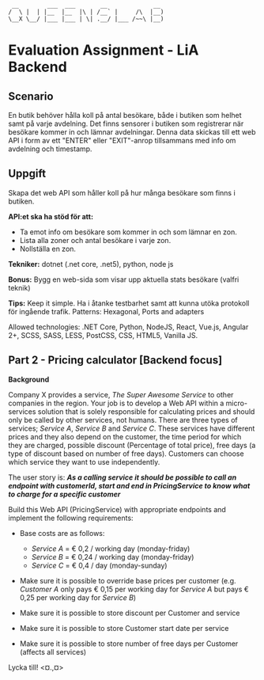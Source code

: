 
```
 __        ___  ___       __             __  
/  \ |  | |__  |__  |\ | /__` |     /\  |__) 
\__X \__/ |___ |___ | \| .__/ |___ /~~\ |__) 
```
# Evaluation Assignment - LiA Backend

## Scenario
En butik behöver hålla koll på antal besökare, både i butiken som helhet samt på varje avdelning.
Det finns sensorer i butiken som registrerar när besökare kommer in och lämnar avdelningar.
Denna data skickas till ett web API i form av ett "ENTER" eller "EXIT"-anrop tillsammans med info om avdelning och timestamp.

## Uppgift
Skapa det web API som håller koll på hur många besökare som finns i butiken.

**API:et ska ha stöd för att:**
 - Ta emot info om besökare som kommer in och som lämnar en zon.
 - Lista alla zoner och antal besökare i varje zon.
 - Nollställa en zon.
 
**Tekniker:** dotnet (.net core, .net5), python, node js

**Bonus:** Bygg en web-sida som visar upp aktuella stats besökare (valfri teknik)

**Tips:**
Keep it simple.
Ha i åtanke testbarhet samt att kunna utöka protokoll för ingående trafik.
Patterns: Hexagonal, Ports and adapters



Allowed technologies: .NET Core, Python, NodeJS, React, Vue.js, Angular 2+,
SCSS, SASS, LESS, PostCSS, CSS, HTML5, Vanilla JS.

**Part 2 - Pricing calculator [Backend focus]**
------

**Background**

Company X provides a service,  _The Super Awesome Service_ to other companies in the region. Your job is to develop a Web API within a micro-services solution that is solely responsible for calculating prices and should only be called by other services, not humans. There are three types of services; _Service A_, _Service B_ and _Service C_. These services have different prices and they also depend on the customer, the time period for which they are charged, possible discount (Percentage of total price), free days (a type of discount based on number of free days). Customers can choose which service they want to use independently.

The user story is: **_As a calling service it should be possible to call an endpoint with customerId, start and end in PricingService to know what to charge for a specific customer_**

Build this Web API (PricingService) with appropriate endpoints and implement the following requirements:

- Base costs are as follows:
    - _Service A_ = € 0,2 / working day (monday-friday)
    - _Service B_ = € 0,24 / working day (monday-friday)
    - _Service C_ = € 0,4 / day (monday-sunday)

- Make sure it is possible to override base prices per customer (e.g. _Customer A_ only pays € 0,15 per working day for _Service A_ but pays € 0,25 per working day for _Service B_)

- Make sure it is possible to store discount per Customer and service
- Make sure it is possible to store Customer start date per service 
- Make sure it is possible to store number of free days per Customer (affects all services)

Lycka till!
<¤.,¤>
